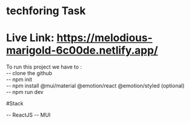 # techforing Task

# Live Link: https://melodious-marigold-6c00de.netlify.app/

To run this project we have to :
<br/>
-- clone the github<br/>
-- npm init<br/>
-- npm install @mui/material @emotion/react @emotion/styled (optional)<br/>
-- npm run dev<br/>

#Stack

-- ReactJS
-- MUI


